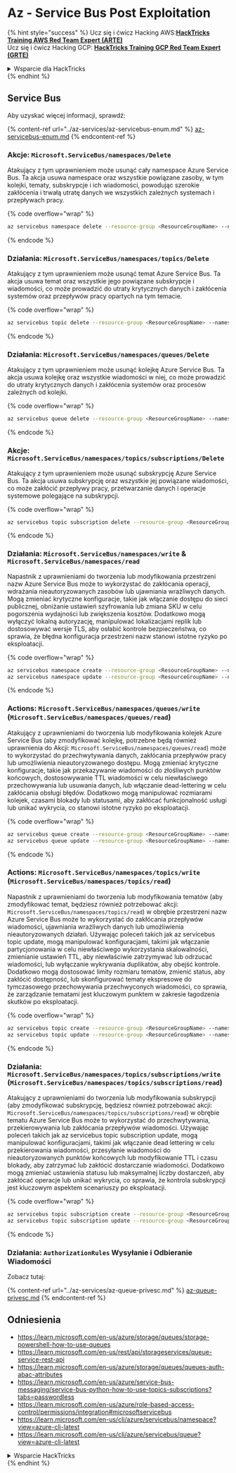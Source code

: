 # Az - Service Bus Post Exploitation

{% hint style="success" %}
Ucz się i ćwicz Hacking AWS:<img src="../../.gitbook/assets/image (1) (1).png" alt="" data-size="line">[**HackTricks Training AWS Red Team Expert (ARTE)**](https://training.hacktricks.xyz/courses/arte)<img src="../../.gitbook/assets/image (1) (1).png" alt="" data-size="line">\
Ucz się i ćwicz Hacking GCP: <img src="../../.gitbook/assets/image (2).png" alt="" data-size="line">[**HackTricks Training GCP Red Team Expert (GRTE)**<img src="../../.gitbook/assets/image (2).png" alt="" data-size="line">](https://training.hacktricks.xyz/courses/grte)

<details>

<summary>Wsparcie dla HackTricks</summary>

* Sprawdź [**plany subskrypcyjne**](https://github.com/sponsors/carlospolop)!
* **Dołącz do** 💬 [**grupy Discord**](https://discord.gg/hRep4RUj7f) lub [**grupy telegramowej**](https://t.me/peass) lub **śledź** nas na **Twitterze** 🐦 [**@hacktricks\_live**](https://twitter.com/hacktricks\_live)**.**
* **Podziel się trikami hackingowymi, przesyłając PR-y do** [**HackTricks**](https://github.com/carlospolop/hacktricks) i [**HackTricks Cloud**](https://github.com/carlospolop/hacktricks-cloud) repozytoriów github.

</details>
{% endhint %}

## Service Bus

Aby uzyskać więcej informacji, sprawdź:

{% content-ref url="../az-services/az-servicebus-enum.md" %}
[az-servicebus-enum.md](../az-services/az-servicebus-enum.md)
{% endcontent-ref %}

### Akcje: `Microsoft.ServiceBus/namespaces/Delete`

Atakujący z tym uprawnieniem może usunąć cały namespace Azure Service Bus. Ta akcja usuwa namespace oraz wszystkie powiązane zasoby, w tym kolejki, tematy, subskrypcje i ich wiadomości, powodując szerokie zakłócenia i trwałą utratę danych we wszystkich zależnych systemach i przepływach pracy.

{% code overflow="wrap" %}
```bash
az servicebus namespace delete --resource-group <ResourceGroupName> --name <NamespaceName>
```
{% endcode %}

### Działania: `Microsoft.ServiceBus/namespaces/topics/Delete`

Atakujący z tym uprawnieniem może usunąć temat Azure Service Bus. Ta akcja usuwa temat oraz wszystkie jego powiązane subskrypcje i wiadomości, co może prowadzić do utraty krytycznych danych i zakłócenia systemów oraz przepływów pracy opartych na tym temacie.

{% code overflow="wrap" %}
```bash
az servicebus topic delete --resource-group <ResourceGroupName> --namespace-name <NamespaceName> --name <TopicName>
```
{% endcode %}

### Działania: `Microsoft.ServiceBus/namespaces/queues/Delete`

Atakujący z tym uprawnieniem może usunąć kolejkę Azure Service Bus. Ta akcja usuwa kolejkę oraz wszystkie wiadomości w niej, co może prowadzić do utraty krytycznych danych i zakłócenia systemów oraz procesów zależnych od kolejki.

{% code overflow="wrap" %}
```bash
az servicebus queue delete --resource-group <ResourceGroupName> --namespace-name <NamespaceName> --name <QueueName>
```
{% endcode %}

### Akcje: `Microsoft.ServiceBus/namespaces/topics/subscriptions/Delete`

Atakujący z tym uprawnieniem może usunąć subskrypcję Azure Service Bus. Ta akcja usuwa subskrypcję oraz wszystkie jej powiązane wiadomości, co może zakłócić przepływy pracy, przetwarzanie danych i operacje systemowe polegające na subskrypcji.

{% code overflow="wrap" %}
```bash
az servicebus topic subscription delete --resource-group <ResourceGroupName> --namespace-name <NamespaceName> --topic-name <TopicName> --name <SubscriptionName>
```
{% endcode %}

### Działania: `Microsoft.ServiceBus/namespaces/write` & `Microsoft.ServiceBus/namespaces/read`

Napastnik z uprawnieniami do tworzenia lub modyfikowania przestrzeni nazw Azure Service Bus może to wykorzystać do zakłócania operacji, wdrażania nieautoryzowanych zasobów lub ujawniania wrażliwych danych. Mogą zmieniać krytyczne konfiguracje, takie jak włączanie dostępu do sieci publicznej, obniżanie ustawień szyfrowania lub zmiana SKU w celu pogorszenia wydajności lub zwiększenia kosztów. Dodatkowo mogą wyłączyć lokalną autoryzację, manipulować lokalizacjami replik lub dostosowywać wersje TLS, aby osłabić kontrole bezpieczeństwa, co sprawia, że błędna konfiguracja przestrzeni nazw stanowi istotne ryzyko po eksploatacji.

{% code overflow="wrap" %}
```bash
az servicebus namespace create --resource-group <ResourceGroupName> --name <NamespaceName> --location <Location>
az servicebus namespace update --resource-group <ResourceGroupName> --name <NamespaceName> --tags <Key=Value>
```
{% endcode %}


### Actions: `Microsoft.ServiceBus/namespaces/queues/write` (`Microsoft.ServiceBus/namespaces/queues/read`)

Atakujący z uprawnieniami do tworzenia lub modyfikowania kolejek Azure Service Bus (aby zmodyfikować kolejkę, potrzebne będą również uprawnienia do Akcji: `Microsoft.ServiceBus/namespaces/queues/read`) może to wykorzystać do przechwytywania danych, zakłócania przepływów pracy lub umożliwienia nieautoryzowanego dostępu. Mogą zmieniać krytyczne konfiguracje, takie jak przekazywanie wiadomości do złośliwych punktów końcowych, dostosowywanie TTL wiadomości w celu niewłaściwego przechowywania lub usuwania danych, lub włączanie dead-lettering w celu zakłócania obsługi błędów. Dodatkowo mogą manipulować rozmiarami kolejek, czasami blokady lub statusami, aby zakłócać funkcjonalność usługi lub unikać wykrycia, co stanowi istotne ryzyko po eksploatacji.

{% code overflow="wrap" %}
```bash
az servicebus queue create --resource-group <ResourceGroupName> --namespace-name <NamespaceName> --name <QueueName>
az servicebus queue update --resource-group <ResourceGroupName> --namespace-name <NamespaceName> --name <QueueName>
```
{% endcode %}

### Actions: `Microsoft.ServiceBus/namespaces/topics/write` (`Microsoft.ServiceBus/namespaces/topics/read`)

Napastnik z uprawnieniami do tworzenia lub modyfikowania tematów (aby zmodyfikować temat, będziesz również potrzebować akcji: `Microsoft.ServiceBus/namespaces/topics/read`) w obrębie przestrzeni nazw Azure Service Bus może to wykorzystać do zakłócania przepływów wiadomości, ujawniania wrażliwych danych lub umożliwienia nieautoryzowanych działań. Używając poleceń takich jak az servicebus topic update, mogą manipulować konfiguracjami, takimi jak włączanie partycjonowania w celu niewłaściwego wykorzystania skalowalności, zmienianie ustawień TTL, aby niewłaściwie zatrzymywać lub odrzucać wiadomości, lub wyłączanie wykrywania duplikatów, aby obejść kontrole. Dodatkowo mogą dostosować limity rozmiaru tematów, zmienić status, aby zakłócić dostępność, lub skonfigurować tematy ekspresowe do tymczasowego przechowywania przechwyconych wiadomości, co sprawia, że zarządzanie tematami jest kluczowym punktem w zakresie łagodzenia skutków po eksploatacji.

{% code overflow="wrap" %}
```bash
az servicebus topic create --resource-group <ResourceGroupName> --namespace-name <NamespaceName> --name <TopicName>
az servicebus topic update --resource-group <ResourceGroupName> --namespace-name <NamespaceName> --name <TopicName>
```
{% endcode %}

### Działania: `Microsoft.ServiceBus/namespaces/topics/subscriptions/write` (`Microsoft.ServiceBus/namespaces/topics/subscriptions/read`)

Atakujący z uprawnieniami do tworzenia lub modyfikowania subskrypcji (aby zmodyfikować subskrypcję, będziesz również potrzebować akcji: `Microsoft.ServiceBus/namespaces/topics/subscriptions/read`) w obrębie tematu Azure Service Bus może to wykorzystać do przechwytywania, przekierowywania lub zakłócania przepływów wiadomości. Używając poleceń takich jak az servicebus topic subscription update, mogą manipulować konfiguracjami, takimi jak włączanie dead lettering w celu przekierowania wiadomości, przesyłanie wiadomości do nieautoryzowanych punktów końcowych lub modyfikowanie TTL i czasu blokady, aby zatrzymać lub zakłócić dostarczanie wiadomości. Dodatkowo mogą zmieniać ustawienia statusu lub maksymalnej liczby dostarczeń, aby zakłócać operacje lub unikać wykrycia, co sprawia, że kontrola subskrypcji jest kluczowym aspektem scenariuszy po eksploatacji.

{% code overflow="wrap" %}
```bash
az servicebus topic subscription create --resource-group <ResourceGroupName> --namespace-name <NamespaceName> --topic-name <TopicName> --name <SubscriptionName>
az servicebus topic subscription update --resource-group <ResourceGroupName> --namespace-name <NamespaceName> --topic-name <TopicName> --name <SubscriptionName>
```
{% endcode %}


### Działania: `AuthorizationRules` Wysyłanie i Odbieranie Wiadomości

Zobacz tutaj:

{% content-ref url="../az-services/az-queue-privesc.md" %}
[az-queue-privesc.md](../az-services/az-queue-privesc.md)
{% endcontent-ref %}

## Odniesienia

* https://learn.microsoft.com/en-us/azure/storage/queues/storage-powershell-how-to-use-queues
* https://learn.microsoft.com/en-us/rest/api/storageservices/queue-service-rest-api
* https://learn.microsoft.com/en-us/azure/storage/queues/queues-auth-abac-attributes
* https://learn.microsoft.com/en-us/azure/service-bus-messaging/service-bus-python-how-to-use-topics-subscriptions?tabs=passwordless
* https://learn.microsoft.com/en-us/azure/role-based-access-control/permissions/integration#microsoftservicebus
* https://learn.microsoft.com/en-us/cli/azure/servicebus/namespace?view=azure-cli-latest
* https://learn.microsoft.com/en-us/cli/azure/servicebus/queue?view=azure-cli-latest

<details>

<summary>Wsparcie HackTricks</summary>

* Sprawdź [**plany subskrypcyjne**](https://github.com/sponsors/carlospolop)!
* **Dołącz do** 💬 [**grupy Discord**](https://discord.gg/hRep4RUj7f) lub [**grupy telegram**](https://t.me/peass) lub **śledź** nas na **Twitterze** 🐦 [**@hacktricks\_live**](https://twitter.com/hacktricks_live)**.**
* **Podziel się trikami hackingowymi, przesyłając PR-y do** [**HackTricks**](https://github.com/carlospolop/hacktricks) i [**HackTricks Cloud**](https://github.com/carlospolop/hacktricks-cloud) repozytoriów na GitHubie.

</details>
{% endhint %}
